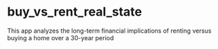 # buy_vs_rent_real_state
This app analyzes the long-term financial implications of renting versus buying a home over a 30-year period
